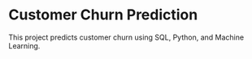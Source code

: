 # Customer Churn Prediction

This project predicts customer churn using SQL, Python, and Machine Learning.